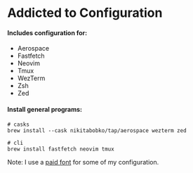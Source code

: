 # Addicted to Configuration

#### Includes configuration for:
- Aerospace
- Fastfetch
- Neovim
- Tmux
- WezTerm
- Zsh
- Zed

#### Install general programs:

```
# casks
brew install --cask nikitabobko/tap/aerospace wezterm zed

# cli
brew install fastfetch neovim tmux
```

Note: I use a [paid font](https://berkeleygraphics.com/typefaces/berkeley-mono/) for some of my configuration.

